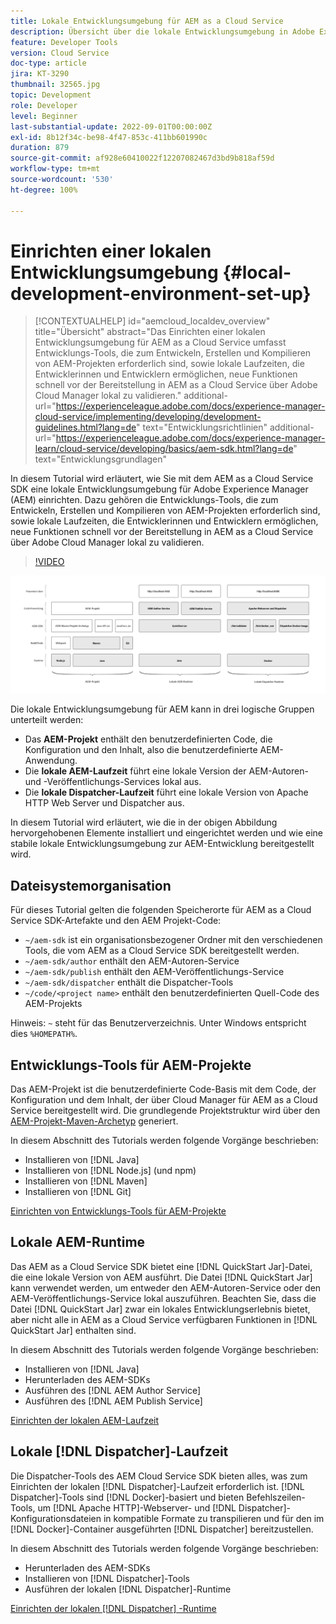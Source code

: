 ```yaml
---
title: Lokale Entwicklungsumgebung für AEM as a Cloud Service
description: Übersicht über die lokale Entwicklungsumgebung in Adobe Experience Manager (AEM).
feature: Developer Tools
version: Cloud Service
doc-type: article
jira: KT-3290
thumbnail: 32565.jpg
topic: Development
role: Developer
level: Beginner
last-substantial-update: 2022-09-01T00:00:00Z
exl-id: 8b12f34c-be98-4f47-853c-411bb601990c
duration: 879
source-git-commit: af928e60410022f12207082467d3bd9b818af59d
workflow-type: tm+mt
source-wordcount: '530'
ht-degree: 100%

---
```


# Einrichten einer lokalen Entwicklungsumgebung {#local-development-environment-set-up}

>[!CONTEXTUALHELP]
>id="aemcloud_localdev_overview"
>title="Übersicht"
>abstract="Das Einrichten einer lokalen Entwicklungsumgebung für AEM as a Cloud Service umfasst Entwicklungs-Tools, die zum Entwickeln, Erstellen und Kompilieren von AEM-Projekten erforderlich sind, sowie lokale Laufzeiten, die Entwicklerinnen und Entwicklern ermöglichen, neue Funktionen schnell vor der Bereitstellung in AEM as a Cloud Service über Adobe Cloud Manager lokal zu validieren."
>additional-url="https://experienceleague.adobe.com/docs/experience-manager-cloud-service/implementing/developing/development-guidelines.html?lang=de" text="Entwicklungsrichtlinien"
>additional-url="https://experienceleague.adobe.com/docs/experience-manager-learn/cloud-service/developing/basics/aem-sdk.html?lang=de" text="Entwicklungsgrundlagen"

In diesem Tutorial wird erläutert, wie Sie mit dem AEM as a Cloud Service SDK eine lokale Entwicklungsumgebung für Adobe Experience Manager (AEM) einrichten. Dazu gehören die Entwicklungs-Tools, die zum Entwickeln, Erstellen und Kompilieren von AEM-Projekten erforderlich sind, sowie lokale Laufzeiten, die Entwicklerinnen und Entwicklern ermöglichen, neue Funktionen schnell vor der Bereitstellung in AEM as a Cloud Service über Adobe Cloud Manager lokal zu validieren.

>[!VIDEO](https://video.tv.adobe.com/v/32565?quality=12&learn=on)

![AEM as a Cloud Service – Technologieplattform für lokale Entwicklungsumgebungen](./assets/overview/aem-sdk-technology-stack.png)

Die lokale Entwicklungsumgebung für AEM kann in drei logische Gruppen unterteilt werden:

+ Das __AEM-Projekt__ enthält den benutzerdefinierten Code, die Konfiguration und den Inhalt, also die benutzerdefinierte AEM-Anwendung.
+ Die __lokale AEM-Laufzeit__ führt eine lokale Version der AEM-Autoren- und -Veröffentlichungs-Services lokal aus.
+ Die __lokale Dispatcher-Laufzeit__ führt eine lokale Version von Apache HTTP Web Server und Dispatcher aus.

In diesem Tutorial wird erläutert, wie die in der obigen Abbildung hervorgehobenen Elemente installiert und eingerichtet werden und wie eine stabile lokale Entwicklungsumgebung zur AEM-Entwicklung bereitgestellt wird.

## Dateisystemorganisation

Für dieses Tutorial gelten die folgenden Speicherorte für AEM as a Cloud Service SDK-Artefakte und den AEM Projekt-Code:

+ `~/aem-sdk` ist ein organisationsbezogener Ordner mit den verschiedenen Tools, die vom AEM as a Cloud Service SDK bereitgestellt werden.
+ `~/aem-sdk/author` enthält den AEM-Autoren-Service
+ `~/aem-sdk/publish` enthält den AEM-Veröffentlichungs-Service
+ `~/aem-sdk/dispatcher` enthält die Dispatcher-Tools
+ `~/code/<project name>` enthält den benutzerdefinierten Quell-Code des AEM-Projekts

Hinweis: `~` steht für das Benutzerverzeichnis. Unter Windows entspricht dies `%HOMEPATH%`.

## Entwicklungs-Tools für AEM-Projekte

Das AEM-Projekt ist die benutzerdefinierte Code-Basis mit dem Code, der Konfiguration und dem Inhalt, der über Cloud Manager für AEM as a Cloud Service bereitgestellt wird. Die grundlegende Projektstruktur wird über den [AEM-Projekt-Maven-Archetyp](https://github.com/adobe/aem-project-archetype) generiert.

In diesem Abschnitt des Tutorials werden folgende Vorgänge beschrieben:

+ Installieren von [!DNL Java]
+ Installieren von [!DNL Node.js] (und npm)
+ Installieren von [!DNL Maven]
+ Installieren von [!DNL Git]

[Einrichten von Entwicklungs-Tools für AEM-Projekte](./development-tools.md)

## Lokale AEM-Runtime

Das AEM as a Cloud Service SDK bietet eine [!DNL QuickStart Jar]-Datei, die eine lokale Version von AEM ausführt. Die Datei [!DNL QuickStart Jar] kann verwendet werden, um entweder den AEM-Autoren-Service oder den AEM-Veröffentlichungs-Service lokal auszuführen. Beachten Sie, dass die Datei [!DNL QuickStart Jar] zwar ein lokales Entwicklungserlebnis bietet, aber nicht alle in AEM as a Cloud Service verfügbaren Funktionen in [!DNL QuickStart Jar] enthalten sind.

In diesem Abschnitt des Tutorials werden folgende Vorgänge beschrieben:

+ Installieren von [!DNL Java]
+ Herunterladen des AEM-SDKs
+ Ausführen des [!DNL AEM Author Service]
+ Ausführen des [!DNL AEM Publish Service]

[Einrichten der lokalen AEM-Laufzeit](./aem-runtime.md)

## Lokale [!DNL Dispatcher]-Laufzeit

Die Dispatcher-Tools des AEM Cloud Service SDK bieten alles, was zum Einrichten der lokalen [!DNL Dispatcher]-Laufzeit erforderlich ist. [!DNL Dispatcher]-Tools sind [!DNL Docker]-basiert und bieten Befehlszeilen-Tools, um [!DNL Apache HTTP]-Webserver- und [!DNL Dispatcher]-Konfigurationsdateien in kompatible Formate zu transpilieren und für den im [!DNL Docker]-Container ausgeführten [!DNL Dispatcher] bereitzustellen.

In diesem Abschnitt des Tutorials werden folgende Vorgänge beschrieben:

+ Herunterladen des AEM-SDKs
+ Installieren von [!DNL Dispatcher]-Tools
+ Ausführen der lokalen [!DNL Dispatcher]-Runtime

[Einrichten der lokalen [!DNL Dispatcher] -Runtime](./dispatcher-tools.md)
